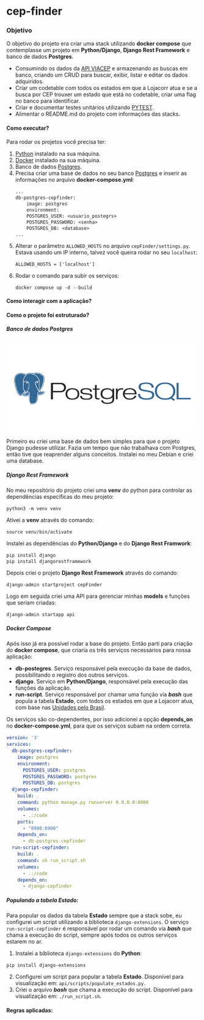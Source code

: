 # cep-finder
### Objetivo
O objetivo do projeto era criar uma stack utilizando **docker compose** que contemplasse um projeto em **Python/Django**, **Django Rest Framework** e banco de dados **Postgres**.
- Consumindo os dados da [API VIACEP](https://viacep.com.br/) e armazenando as buscas em banco, criando um CRUD para buscar, exibir, listar e editar os dados adquiridos.
- Criar um codetable com todos os estados em que a Lojacorr atua e se a busca por CEP trouxer um estado que está no codetable, criar uma flag no banco para identificar.
- Criar e documentar testes unitários utilizando [PYTEST](https://docs.pytest.org/en/7.2.x/).
- Alimentar o README.md do projeto com informações das stacks.
#### Como executar?
Para rodar os projetos você precisa ter:
1. [Python](https://www.python.org/) instalado na sua máquina.
2. [Docker](https://docs.docker.com/) instalado na sua máquina.
3. Banco de dados [Postgres](https://www.postgresql.org/docs/).
4. Precisa criar uma base de dados no seu banco [Postgres](https://www.postgresql.org/docs/) e inserir as informações no arquivo **docker-compose.yml**:
    ```
    ...
    db-postgres-cepfinder:
        image: postgres
        environment:
        POSTGRES_USER: <usuario_postegrs>
        POSTGRES_PASSWORD: <senha>
        POSTGRES_DB: <database>
    ...
    ```
5. Alterar o parâmetro `ALLOWED_HOSTS` no arquivo `cepFinder/settings.py`. Estava usando um IP interno, talvez você queira rodar no seu `localhost`:
    ```
    ALLOWED_HOSTS = ['localhost']
    ```
6. Rodar o comando para subir os serviços:
    ```
    docker compose up -d --build
    ```
#### Como interagir com a aplicação?


#### Como o projeto foi estruturado?
##### Banco de dados Postgres
<p align="center">
    <img src="images/postgres.png">
</p>
Primeiro eu criei uma base de dados bem simples para que o projeto Django pudesse utilizar. Fazia um tempo que não trabalhava com Postgres, então tive que reaprender alguns conceitos. Instalei no meu Debian e criei uma database.

##### Django Rest Framework
No meu repositório do projeto criei uma **venv** do python para controlar as dependências específicas do meu projeto:
```
python3 -m venv venv
```
Ativei a **venv** através do comando:
```
source venv/bin/activate
```
Instalei as dependências do **Python/Django** e do **Django Rest Framwork**:
```
pip install django
pip install djangorestframework
```
Depois criei o projeto **Django Rest Framework** através do comando:
```
django-admin startproject cepFinder
```
Logo em seguida criei uma API para gerenciar minhas **models** e funções que seriam criadas:
```
django-admin startapp api
```
##### Docker Compose
Após isso já era possível rodar a base do projeto. Então parti para criação do **docker compose**, que criaria os três serviços necessários para nossa aplicação:
- **db-postegres**. Serviço responsável pela execução da base de dados, possibilitando o registro dos outros serviços.
- **django**. Serviço em **Python/Django**, responsável pela execução das funções da aplicação.
- **run-script**. Serviço responsável por chamar uma função via ***bash*** que popula a tabela **Estado**, com todos os estados em que a Lojacorr atua, com base nas [Unidades pelo Brasil](https://redelojacorr.com.br/unidades/).

Os serviços são co-dependentes, por isso adicionei a opção **depends_on** no **docker-compose.yml**, para que os serviços subam na ordem correta.
```docker-compose.yml
version: '3'
services:
  db-postgres-cepfinder:
    image: postgres
    environment:
      POSTGRES_USER: postgres
      POSTGRES_PASSWORD: postgres
      POSTGRES_DB: postgres
  django-cepfinder:
    build: .
    command: python manage.py runserver 0.0.0.0:8900
    volumes:
      - .:/code
    ports:
      - "8900:8900"
    depends_on:
      - db-postgres-cepfinder
  run-script-cepfinder:
    build: .
    command: sh run_script.sh
    volumes:
      - .:/code
    depends_on:
      - django-cepfinder
```

##### Populando a tabela Estado:
Para popular os dados da tabela **Estado** sempre que a stack sobe, eu configurei um script utilizando a biblioteca `django-extensions`. O serviço `run-script-cepfinder` é responsável por rodar um comando via ***bash*** que chama a execução do script, sempre após todos os outros serviços estarem no ar.

1. Instalei a biblioteca `django-extensions` do **Python**:
```
pip install django-extensions
```
2. Configurei um script para popular a tabela **Estado**. Disponível para visualização em: `api/scripts/populate_estados.py`.
3. Criei o arquivo ***bash*** que chama a execução do script. Disponível para visualização em: `./run_script.sh`.

#### Regras aplicadas:
